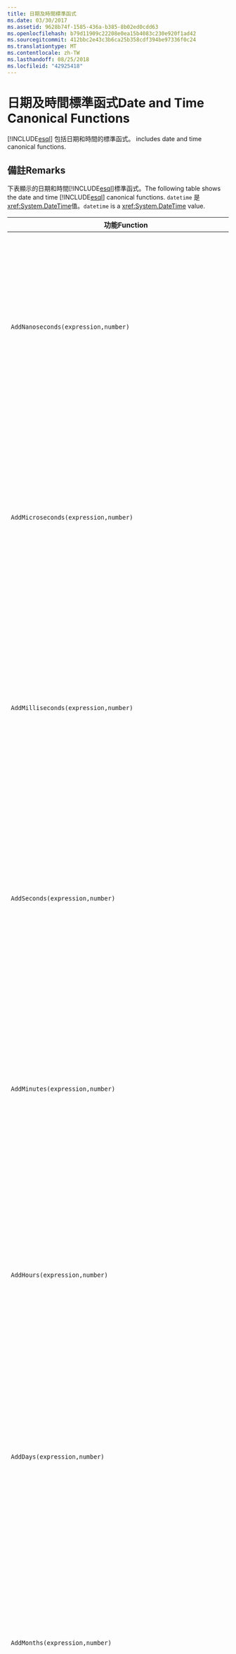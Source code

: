 ```yaml
---
title: 日期及時間標準函式
ms.date: 03/30/2017
ms.assetid: 9628b74f-1585-436a-b385-8b02ed0cdd63
ms.openlocfilehash: b79d11909c22208e0ea15b4083c230e920f1ad42
ms.sourcegitcommit: 412bbc2e43c3b6ca25b358cdf394be97336f0c24
ms.translationtype: MT
ms.contentlocale: zh-TW
ms.lasthandoff: 08/25/2018
ms.locfileid: "42925418"
---
```

# <a name="date-and-time-canonical-functions"></a><span data-ttu-id="5fee6-102">日期及時間標準函式</span><span class="sxs-lookup"><span data-stu-id="5fee6-102">Date and Time Canonical Functions</span></span>
[!INCLUDE[esql](../../../../../../includes/esql-md.md)]<span data-ttu-id="5fee6-103"> 包括日期和時間的標準函式。</span><span class="sxs-lookup"><span data-stu-id="5fee6-103"> includes date and time canonical functions.</span></span>  
  
## <a name="remarks"></a><span data-ttu-id="5fee6-104">備註</span><span class="sxs-lookup"><span data-stu-id="5fee6-104">Remarks</span></span>  
 <span data-ttu-id="5fee6-105">下表顯示的日期和時間[!INCLUDE[esql](../../../../../../includes/esql-md.md)]標準函式。</span><span class="sxs-lookup"><span data-stu-id="5fee6-105">The following table shows the date and time [!INCLUDE[esql](../../../../../../includes/esql-md.md)] canonical functions.</span></span> <span data-ttu-id="5fee6-106">`datetime` 是<xref:System.DateTime>值。</span><span class="sxs-lookup"><span data-stu-id="5fee6-106">`datetime` is a <xref:System.DateTime> value.</span></span>  
  
|<span data-ttu-id="5fee6-107">功能</span><span class="sxs-lookup"><span data-stu-id="5fee6-107">Function</span></span>|<span data-ttu-id="5fee6-108">描述</span><span class="sxs-lookup"><span data-stu-id="5fee6-108">Description</span></span>|  
|--------------|-----------------|  
|`AddNanoseconds(expression,number)`|<span data-ttu-id="5fee6-109">將奈秒數的指定 `number` 加入至 `expression`。</span><span class="sxs-lookup"><span data-stu-id="5fee6-109">Adds the specified `number` of nanoseconds to the `expression`.</span></span><br /><br /> <span data-ttu-id="5fee6-110">**引數**</span><span class="sxs-lookup"><span data-stu-id="5fee6-110">**Arguments**</span></span><br /><br /> <span data-ttu-id="5fee6-111">`expression`：`DateTime`、`DateTimeOffset` 或 `Time`。</span><span class="sxs-lookup"><span data-stu-id="5fee6-111">`expression`: `DateTime`, `DateTimeOffset`, or `Time`.</span></span><br /><br /> <span data-ttu-id="5fee6-112">`number`: `Int32`.</span><span class="sxs-lookup"><span data-stu-id="5fee6-112">`number`: `Int32`.</span></span><br /><br /> <span data-ttu-id="5fee6-113">**傳回值**</span><span class="sxs-lookup"><span data-stu-id="5fee6-113">**Return Value**</span></span><br /><br /> <span data-ttu-id="5fee6-114">`expression` 的類型。</span><span class="sxs-lookup"><span data-stu-id="5fee6-114">The type of `expression`.</span></span>|  
|`AddMicroseconds(expression,number)`|<span data-ttu-id="5fee6-115">將毫秒數的指定 `number` 加入至 `expression`。</span><span class="sxs-lookup"><span data-stu-id="5fee6-115">Adds the specified `number` of microseconds to the `expression`.</span></span><br /><br /> <span data-ttu-id="5fee6-116">**引數**</span><span class="sxs-lookup"><span data-stu-id="5fee6-116">**Arguments**</span></span><br /><br /> <span data-ttu-id="5fee6-117">`expression`：`DateTime`、`DateTimeOffset` 或 `Time`。</span><span class="sxs-lookup"><span data-stu-id="5fee6-117">`expression`: `DateTime`, `DateTimeOffset`, or `Time`.</span></span><br /><br /> <span data-ttu-id="5fee6-118">`number`: `Int32`.</span><span class="sxs-lookup"><span data-stu-id="5fee6-118">`number`: `Int32`.</span></span><br /><br /> <span data-ttu-id="5fee6-119">**傳回值**</span><span class="sxs-lookup"><span data-stu-id="5fee6-119">**Return Value**</span></span><br /><br /> <span data-ttu-id="5fee6-120">`expression` 的類型。</span><span class="sxs-lookup"><span data-stu-id="5fee6-120">The type of `expression`.</span></span>|  
|`AddMilliseconds(expression,number)`|<span data-ttu-id="5fee6-121">將毫秒數的指定 `number` 加入至 `expression`。</span><span class="sxs-lookup"><span data-stu-id="5fee6-121">Adds the specified `number` of milliseconds to the `expression`.</span></span><br /><br /> <span data-ttu-id="5fee6-122">**引數**</span><span class="sxs-lookup"><span data-stu-id="5fee6-122">**Arguments**</span></span><br /><br /> <span data-ttu-id="5fee6-123">`expression`：`DateTime`、`DateTimeOffset` 或 `Time`。</span><span class="sxs-lookup"><span data-stu-id="5fee6-123">`expression`: `DateTime`, `DateTimeOffset`, or `Time`.</span></span><br /><br /> <span data-ttu-id="5fee6-124">`number`: `Int32`.</span><span class="sxs-lookup"><span data-stu-id="5fee6-124">`number`: `Int32`.</span></span><br /><br /> <span data-ttu-id="5fee6-125">**傳回值**</span><span class="sxs-lookup"><span data-stu-id="5fee6-125">**Return Value**</span></span><br /><br /> <span data-ttu-id="5fee6-126">`expression` 的類型。</span><span class="sxs-lookup"><span data-stu-id="5fee6-126">The type of `expression`.</span></span>|  
|`AddSeconds(expression,number)`|<span data-ttu-id="5fee6-127">將秒數的指定 `number` 加入至 `expression`。</span><span class="sxs-lookup"><span data-stu-id="5fee6-127">Adds the specified `number` of seconds to the `expression`.</span></span><br /><br /> <span data-ttu-id="5fee6-128">**引數**</span><span class="sxs-lookup"><span data-stu-id="5fee6-128">**Arguments**</span></span><br /><br /> <span data-ttu-id="5fee6-129">`expression`：`DateTime`、`DateTimeOffset` 或 `Time`。</span><span class="sxs-lookup"><span data-stu-id="5fee6-129">`expression`: `DateTime`, `DateTimeOffset`, or `Time`.</span></span><br /><br /> <span data-ttu-id="5fee6-130">`number`: `Int32`.</span><span class="sxs-lookup"><span data-stu-id="5fee6-130">`number`: `Int32`.</span></span><br /><br /> <span data-ttu-id="5fee6-131">**傳回值**</span><span class="sxs-lookup"><span data-stu-id="5fee6-131">**Return Value**</span></span><br /><br /> <span data-ttu-id="5fee6-132">`expression` 的類型。</span><span class="sxs-lookup"><span data-stu-id="5fee6-132">The type of `expression`.</span></span>|  
|`AddMinutes(expression,number)`|<span data-ttu-id="5fee6-133">將分鐘數的指定 `number` 加入至 `expression`。</span><span class="sxs-lookup"><span data-stu-id="5fee6-133">Adds the specified `number` of minutes to the `expression`.</span></span><br /><br /> <span data-ttu-id="5fee6-134">**引數**</span><span class="sxs-lookup"><span data-stu-id="5fee6-134">**Arguments**</span></span><br /><br /> <span data-ttu-id="5fee6-135">`expression`：`DateTime`、`DateTimeOffset` 或 `Time`。</span><span class="sxs-lookup"><span data-stu-id="5fee6-135">`expression`: `DateTime`, `DateTimeOffset`, or `Time`.</span></span><br /><br /> <span data-ttu-id="5fee6-136">`number`: `Int32`.</span><span class="sxs-lookup"><span data-stu-id="5fee6-136">`number`: `Int32`.</span></span><br /><br /> <span data-ttu-id="5fee6-137">**傳回值**</span><span class="sxs-lookup"><span data-stu-id="5fee6-137">**Return Value**</span></span><br /><br /> <span data-ttu-id="5fee6-138">`expression` 的類型。</span><span class="sxs-lookup"><span data-stu-id="5fee6-138">The type of `expression`.</span></span>|  
|`AddHours(expression,number)`|<span data-ttu-id="5fee6-139">將時數的指定 `number` 加入至 `expression`。</span><span class="sxs-lookup"><span data-stu-id="5fee6-139">Adds the specified `number` of hours to the `expression`.</span></span><br /><br /> <span data-ttu-id="5fee6-140">**引數**</span><span class="sxs-lookup"><span data-stu-id="5fee6-140">**Arguments**</span></span><br /><br /> <span data-ttu-id="5fee6-141">`expression`：`DateTime`、`DateTimeOffset` 或 `Time`。</span><span class="sxs-lookup"><span data-stu-id="5fee6-141">`expression`: `DateTime`, `DateTimeOffset`, or `Time`.</span></span><br /><br /> <span data-ttu-id="5fee6-142">`number`: `Int32`.</span><span class="sxs-lookup"><span data-stu-id="5fee6-142">`number`: `Int32`.</span></span><br /><br /> <span data-ttu-id="5fee6-143">**傳回值**</span><span class="sxs-lookup"><span data-stu-id="5fee6-143">**Return Value**</span></span><br /><br /> <span data-ttu-id="5fee6-144">`expression` 的類型。</span><span class="sxs-lookup"><span data-stu-id="5fee6-144">The type of `expression`.</span></span>|  
|`AddDays(expression,number)`|<span data-ttu-id="5fee6-145">將天數的指定 `number` 加入至 `expression`。</span><span class="sxs-lookup"><span data-stu-id="5fee6-145">Adds the specified `number` of days to the `expression`.</span></span><br /><br /> <span data-ttu-id="5fee6-146">**引數**</span><span class="sxs-lookup"><span data-stu-id="5fee6-146">**Arguments**</span></span><br /><br /> <span data-ttu-id="5fee6-147">`expression`：`DateTime` 或 `DateTimeOffset`。</span><span class="sxs-lookup"><span data-stu-id="5fee6-147">`expression`: `DateTime` or `DateTimeOffset`.</span></span><br /><br /> <span data-ttu-id="5fee6-148">`number`: `Int32`.</span><span class="sxs-lookup"><span data-stu-id="5fee6-148">`number`: `Int32`.</span></span><br /><br /> <span data-ttu-id="5fee6-149">**傳回值**</span><span class="sxs-lookup"><span data-stu-id="5fee6-149">**Return Value**</span></span><br /><br /> <span data-ttu-id="5fee6-150">`expression` 的類型。</span><span class="sxs-lookup"><span data-stu-id="5fee6-150">The type of `expression`.</span></span>|  
|`AddMonths(expression,number)`|<span data-ttu-id="5fee6-151">將月份數的指定 `number` 加入至 `expression`。</span><span class="sxs-lookup"><span data-stu-id="5fee6-151">Adds the specified `number` of months to the `expression`.</span></span><br /><br /> <span data-ttu-id="5fee6-152">**引數**</span><span class="sxs-lookup"><span data-stu-id="5fee6-152">**Arguments**</span></span><br /><br /> <span data-ttu-id="5fee6-153">`expression`：`DateTime` 或 `DateTimeOffset`。</span><span class="sxs-lookup"><span data-stu-id="5fee6-153">`expression`: `DateTime` or `DateTimeOffset`.</span></span><br /><br /> <span data-ttu-id="5fee6-154">`number`: `Int32`.</span><span class="sxs-lookup"><span data-stu-id="5fee6-154">`number`: `Int32`.</span></span><br /><br /> <span data-ttu-id="5fee6-155">**傳回值**</span><span class="sxs-lookup"><span data-stu-id="5fee6-155">**Return Value**</span></span><br /><br /> <span data-ttu-id="5fee6-156">`expression` 的類型。</span><span class="sxs-lookup"><span data-stu-id="5fee6-156">The type of `expression`.</span></span>|  
|`AddYears(expression,number)`|<span data-ttu-id="5fee6-157">將年數的指定 `number` 加入至 `expression`。</span><span class="sxs-lookup"><span data-stu-id="5fee6-157">Adds the specified `number` of years to the `expression`.</span></span><br /><br /> <span data-ttu-id="5fee6-158">**引數**</span><span class="sxs-lookup"><span data-stu-id="5fee6-158">**Arguments**</span></span><br /><br /> <span data-ttu-id="5fee6-159">`expression`：`DateTime` 或 `DateTimeOffset`。</span><span class="sxs-lookup"><span data-stu-id="5fee6-159">`expression`: `DateTime` or `DateTimeOffset`.</span></span><br /><br /> <span data-ttu-id="5fee6-160">`number`: `Int32`.</span><span class="sxs-lookup"><span data-stu-id="5fee6-160">`number`: `Int32`.</span></span><br /><br /> <span data-ttu-id="5fee6-161">**傳回值**</span><span class="sxs-lookup"><span data-stu-id="5fee6-161">**Return Value**</span></span><br /><br /> <span data-ttu-id="5fee6-162">`expression` 的類型。</span><span class="sxs-lookup"><span data-stu-id="5fee6-162">The type of `expression`.</span></span>|  
|`CreateDateTime(year,month,day,hour,minute,second)`|<span data-ttu-id="5fee6-163">傳回新 `DateTime` 值作為此伺服器時區內之伺服器目前的日期和時間。</span><span class="sxs-lookup"><span data-stu-id="5fee6-163">Returns a new `DateTime` value as the current date and time of the server in the server's time zone.</span></span><br /><br /> <span data-ttu-id="5fee6-164">**引數**</span><span class="sxs-lookup"><span data-stu-id="5fee6-164">**Arguments**</span></span><br /><br /> <span data-ttu-id="5fee6-165">`year`、`month`、`day`、`hour`、`minute`：`Int16` 和 `Int32`。</span><span class="sxs-lookup"><span data-stu-id="5fee6-165">`year`, `month`, `day`, `hour`, `minute`: `Int16` and `Int32`.</span></span><br /><br /> <span data-ttu-id="5fee6-166">`second`: `Double`.</span><span class="sxs-lookup"><span data-stu-id="5fee6-166">`second`: `Double`.</span></span><br /><br /> <span data-ttu-id="5fee6-167">**傳回值**</span><span class="sxs-lookup"><span data-stu-id="5fee6-167">**Return Value**</span></span><br /><br /> <span data-ttu-id="5fee6-168">`DateTime`。</span><span class="sxs-lookup"><span data-stu-id="5fee6-168">A `DateTime`.</span></span>|  
|`CreateDateTimeOffset(year,month,day,hour,minute,second,tzoffset)`|<span data-ttu-id="5fee6-169">傳回新 `DateTimeOffset` 值作為與國際標準時間 (UTC) 相關之伺服器目前的日期和時間。</span><span class="sxs-lookup"><span data-stu-id="5fee6-169">Returns a new `DateTimeOffset` value as the current date and time of the server relative to the Coordinated Universal Time (UTC).</span></span><br /><br /> <span data-ttu-id="5fee6-170">**引數**</span><span class="sxs-lookup"><span data-stu-id="5fee6-170">**Arguments**</span></span><br /><br /> <span data-ttu-id="5fee6-171">`year`, `month`, `day`, `hour`, `minute`, `tzoffset`: `Int32`.</span><span class="sxs-lookup"><span data-stu-id="5fee6-171">`year`, `month`, `day`, `hour`, `minute`, `tzoffset`: `Int32`.</span></span><br /><br /> <span data-ttu-id="5fee6-172">`second`: `Double`.</span><span class="sxs-lookup"><span data-stu-id="5fee6-172">`second`: `Double`.</span></span><br /><br /> <span data-ttu-id="5fee6-173">**傳回值**</span><span class="sxs-lookup"><span data-stu-id="5fee6-173">**Return Value**</span></span><br /><br /> <span data-ttu-id="5fee6-174">`DateTimeOffset`。</span><span class="sxs-lookup"><span data-stu-id="5fee6-174">A `DateTimeOffset`.</span></span>|  
|`CreateTime(hour,minute,second)`|<span data-ttu-id="5fee6-175">傳回新 `Time` 值做為目前時間。</span><span class="sxs-lookup"><span data-stu-id="5fee6-175">Returns a new `Time` value as the current time.</span></span><br /><br /> <span data-ttu-id="5fee6-176">**引數**</span><span class="sxs-lookup"><span data-stu-id="5fee6-176">**Arguments**</span></span><br /><br /> <span data-ttu-id="5fee6-177">`hour` 和 `minute`：`Int32`</span><span class="sxs-lookup"><span data-stu-id="5fee6-177">`hour` and `minute`: `Int32`.</span></span><br /><br /> <span data-ttu-id="5fee6-178">`second`: `Double`.</span><span class="sxs-lookup"><span data-stu-id="5fee6-178">`second`: `Double`.</span></span><br /><br /> <span data-ttu-id="5fee6-179">**傳回值**</span><span class="sxs-lookup"><span data-stu-id="5fee6-179">**Return Value**</span></span><br /><br /> <span data-ttu-id="5fee6-180">`Time`。</span><span class="sxs-lookup"><span data-stu-id="5fee6-180">A `Time`.</span></span>|  
|`CurrentDateTime()`|<span data-ttu-id="5fee6-181">傳回 `DateTime` 值作為此伺服器時區內之伺服器目前的日期和時間。</span><span class="sxs-lookup"><span data-stu-id="5fee6-181">Returns a `DateTime` value as the current date and time of the server in the server's time zone.</span></span><br /><br /> <span data-ttu-id="5fee6-182">**傳回值**</span><span class="sxs-lookup"><span data-stu-id="5fee6-182">**Return Value**</span></span><br /><br /> <span data-ttu-id="5fee6-183">`DateTime`。</span><span class="sxs-lookup"><span data-stu-id="5fee6-183">A `DateTime`.</span></span>|  
|`CurrentDateTimeOffset()`|<span data-ttu-id="5fee6-184">以 `DateTimeOffset` 格式傳回目前的日期、時間和時差。</span><span class="sxs-lookup"><span data-stu-id="5fee6-184">Returns the current date, time and offset as a `DateTimeOffset`.</span></span><br /><br /> <span data-ttu-id="5fee6-185">**傳回值**</span><span class="sxs-lookup"><span data-stu-id="5fee6-185">**Return Value**</span></span><br /><br /> <span data-ttu-id="5fee6-186">`DateTimeOffset`。</span><span class="sxs-lookup"><span data-stu-id="5fee6-186">A `DateTimeOffset`.</span></span>|  
|`CurrentUtcDateTime()`|<span data-ttu-id="5fee6-187">傳回 <xref:System.DateTime> 值作為 UTS 時區內之伺服器目前的日期和時間。</span><span class="sxs-lookup"><span data-stu-id="5fee6-187">Returns a <xref:System.DateTime> value as the current date and time of the server in the UTS time zone.</span></span><br /><br /> <span data-ttu-id="5fee6-188">**傳回值**</span><span class="sxs-lookup"><span data-stu-id="5fee6-188">**Return Value**</span></span><br /><br /> <span data-ttu-id="5fee6-189">`DateTime`。</span><span class="sxs-lookup"><span data-stu-id="5fee6-189">A `DateTime`.</span></span>|  
|`Day(expression)`|<span data-ttu-id="5fee6-190">以介於 1 到 31 之間的 `expression` 格式傳回 `Int32` 的日數部分。</span><span class="sxs-lookup"><span data-stu-id="5fee6-190">Returns the day portion of `expression` as an `Int32` between 1 and 31.</span></span><br /><br /> <span data-ttu-id="5fee6-191">**引數**</span><span class="sxs-lookup"><span data-stu-id="5fee6-191">**Arguments**</span></span><br /><br /> <span data-ttu-id="5fee6-192">`DateTime` 和 `DateTimeOffset`。</span><span class="sxs-lookup"><span data-stu-id="5fee6-192">A `DateTime` and `DateTimeOffset`.</span></span><br /><br /> <span data-ttu-id="5fee6-193">**傳回值**</span><span class="sxs-lookup"><span data-stu-id="5fee6-193">**Return Value**</span></span><br /><br /> <span data-ttu-id="5fee6-194">`Int32`。</span><span class="sxs-lookup"><span data-stu-id="5fee6-194">An `Int32`.</span></span><br /><br /> <span data-ttu-id="5fee6-195">**範例**</span><span class="sxs-lookup"><span data-stu-id="5fee6-195">**Example**</span></span><br /><br /> `-- The following example returns 12.`<br /><br /> `Day(cast('03/12/1998' as DateTime))`|  
|`DayOfYear(expression)`|<span data-ttu-id="5fee6-196">以介於 1 到 366 之間的 `expression` 格式傳回的 `Int32` 天數部分，其中傳回的 366 代表閏年的最後一天。</span><span class="sxs-lookup"><span data-stu-id="5fee6-196">Returns the day portion of `expression` as an `Int32` between 1 and 366, where 366 is returned for the last day of a leap year.</span></span><br /><br /> <span data-ttu-id="5fee6-197">**引數**</span><span class="sxs-lookup"><span data-stu-id="5fee6-197">**Arguments**</span></span><br /><br /> <span data-ttu-id="5fee6-198">`DateTime` 或 `DateTimeOffset`。</span><span class="sxs-lookup"><span data-stu-id="5fee6-198">A `DateTime` or `DateTimeOffset`.</span></span><br /><br /> <span data-ttu-id="5fee6-199">**傳回值**</span><span class="sxs-lookup"><span data-stu-id="5fee6-199">**Return Value**</span></span><br /><br /> <span data-ttu-id="5fee6-200">`Int32`。</span><span class="sxs-lookup"><span data-stu-id="5fee6-200">An `Int32`.</span></span>|  
|`DiffNanoseconds(startExpression,endExpression)`|<span data-ttu-id="5fee6-201">傳回 `startExpression` 與 `endExpression` 之間的奈秒差。</span><span class="sxs-lookup"><span data-stu-id="5fee6-201">Returns the difference, in nanoseconds, between `startExpression` and `endExpression`.</span></span><br /><br /> <span data-ttu-id="5fee6-202">**引數**</span><span class="sxs-lookup"><span data-stu-id="5fee6-202">**Arguments**</span></span><br /><br /> <span data-ttu-id="5fee6-203">`startExpression`、`endExpression`：`DateTime`、`DateTimeOffset` 或 `Time`。</span><span class="sxs-lookup"><span data-stu-id="5fee6-203">`startExpression`, `endExpression`: `DateTime`, `DateTimeOffset`, or `Time`.</span></span> <span data-ttu-id="5fee6-204">**注意︰** `startExpression`和`endExpression`必須屬於相同的型別。  </span><span class="sxs-lookup"><span data-stu-id="5fee6-204">**Note:**  `startExpression` and `endExpression` must be of the same type.</span></span> <br /><br /> <span data-ttu-id="5fee6-205">**傳回值**</span><span class="sxs-lookup"><span data-stu-id="5fee6-205">**Return Value**</span></span><br /><br /> <span data-ttu-id="5fee6-206">`Int32`。</span><span class="sxs-lookup"><span data-stu-id="5fee6-206">An `Int32`.</span></span>|  
|`DiffMilliseconds(startExpression,endExpression)`|<span data-ttu-id="5fee6-207">傳回 `startExpression` 與 `endExpression` 之間的毫秒差。</span><span class="sxs-lookup"><span data-stu-id="5fee6-207">Returns the difference, in milliseconds, between `startExpression` and `endExpression`.</span></span><br /><br /> <span data-ttu-id="5fee6-208">**引數**</span><span class="sxs-lookup"><span data-stu-id="5fee6-208">**Arguments**</span></span><br /><br /> <span data-ttu-id="5fee6-209">`startExpression`、`endExpression`：`DateTime`、`DateTimeOffset` 或 `Time`。</span><span class="sxs-lookup"><span data-stu-id="5fee6-209">`startExpression`, `endExpression`: `DateTime`, `DateTimeOffset`, or `Time`.</span></span> <span data-ttu-id="5fee6-210">**注意︰** `startExpression`和`endExpression`必須屬於相同的型別。  </span><span class="sxs-lookup"><span data-stu-id="5fee6-210">**Note:**  `startExpression` and `endExpression` must be of the same type.</span></span> <br /><br /> <span data-ttu-id="5fee6-211">**傳回值**</span><span class="sxs-lookup"><span data-stu-id="5fee6-211">**Return Value**</span></span><br /><br /> <span data-ttu-id="5fee6-212">`Int32`。</span><span class="sxs-lookup"><span data-stu-id="5fee6-212">An `Int32`.</span></span>|  
|`DiffMicroseconds(startExpression,endExpression)`|<span data-ttu-id="5fee6-213">傳回 `startExpression` 與 `endExpression` 之間的微秒差。</span><span class="sxs-lookup"><span data-stu-id="5fee6-213">Returns the difference, in microseconds, between `startExpression` and `endExpression`.</span></span><br /><br /> <span data-ttu-id="5fee6-214">**引數**</span><span class="sxs-lookup"><span data-stu-id="5fee6-214">**Arguments**</span></span><br /><br /> <span data-ttu-id="5fee6-215">`startExpression`、`endExpression`：`DateTime`、`DateTimeOffset` 或 `Time`。</span><span class="sxs-lookup"><span data-stu-id="5fee6-215">`startExpression`, `endExpression`: `DateTime`, `DateTimeOffset`, or `Time`.</span></span> <span data-ttu-id="5fee6-216">**注意︰** `startExpression`和`endExpression`必須屬於相同的型別。  </span><span class="sxs-lookup"><span data-stu-id="5fee6-216">**Note:**  `startExpression` and `endExpression` must be of the same type.</span></span> <br /><br /> <span data-ttu-id="5fee6-217">**傳回值**</span><span class="sxs-lookup"><span data-stu-id="5fee6-217">**Return Value**</span></span><br /><br /> <span data-ttu-id="5fee6-218">`Int32`。</span><span class="sxs-lookup"><span data-stu-id="5fee6-218">An `Int32`.</span></span>|  
|`DiffSeconds(startExpression,endExpression)`|<span data-ttu-id="5fee6-219">傳回 `startExpression` 與 `endExpression` 之間的秒差。</span><span class="sxs-lookup"><span data-stu-id="5fee6-219">Returns the difference, in seconds, between `startExpression` and `endExpression`.</span></span><br /><br /> <span data-ttu-id="5fee6-220">**引數**</span><span class="sxs-lookup"><span data-stu-id="5fee6-220">**Arguments**</span></span><br /><br /> <span data-ttu-id="5fee6-221">`startExpression`、`endExpression`：`DateTime`、`DateTimeOffset` 或 `Time`。</span><span class="sxs-lookup"><span data-stu-id="5fee6-221">`startExpression`, `endExpression`: `DateTime`, `DateTimeOffset`, or `Time`.</span></span> <span data-ttu-id="5fee6-222">**注意︰** `startExpression`和`endExpression`必須屬於相同的型別。  </span><span class="sxs-lookup"><span data-stu-id="5fee6-222">**Note:**  `startExpression` and `endExpression` must be of the same type.</span></span> <br /><br /> <span data-ttu-id="5fee6-223">**傳回值**</span><span class="sxs-lookup"><span data-stu-id="5fee6-223">**Return Value**</span></span><br /><br /> <span data-ttu-id="5fee6-224">`Int32`。</span><span class="sxs-lookup"><span data-stu-id="5fee6-224">An `Int32`.</span></span>|  
|`DiffMinutes(startExpression,endExpression)`|<span data-ttu-id="5fee6-225">傳回 `startExpression` 與 `endExpression` 之間的分鐘差。</span><span class="sxs-lookup"><span data-stu-id="5fee6-225">Returns the difference, in minutes, between `startExpression` and `endExpression`.</span></span><br /><br /> <span data-ttu-id="5fee6-226">**引數**</span><span class="sxs-lookup"><span data-stu-id="5fee6-226">**Arguments**</span></span><br /><br /> <span data-ttu-id="5fee6-227">`startExpression`、`endExpression`：`DateTime`、`DateTimeOffset` 或 `Time`。</span><span class="sxs-lookup"><span data-stu-id="5fee6-227">`startExpression`, `endExpression`: `DateTime`, `DateTimeOffset`, or `Time`.</span></span> <span data-ttu-id="5fee6-228">**注意︰** `startExpression`和`endExpression`必須屬於相同的型別。  </span><span class="sxs-lookup"><span data-stu-id="5fee6-228">**Note:**  `startExpression` and `endExpression` must be of the same type.</span></span> <br /><br /> <span data-ttu-id="5fee6-229">**傳回值**</span><span class="sxs-lookup"><span data-stu-id="5fee6-229">**Return Value**</span></span><br /><br /> <span data-ttu-id="5fee6-230">`Int32`。</span><span class="sxs-lookup"><span data-stu-id="5fee6-230">An `Int32`.</span></span>|  
|`DiffHours(startExpression,endExpression)`|<span data-ttu-id="5fee6-231">傳回 `startExpression` 與 `endExpression` 之間的小時差。</span><span class="sxs-lookup"><span data-stu-id="5fee6-231">Returns the difference, in hours, between `startExpression` and `endExpression`.</span></span><br /><br /> <span data-ttu-id="5fee6-232">**引數**</span><span class="sxs-lookup"><span data-stu-id="5fee6-232">**Arguments**</span></span><br /><br /> <span data-ttu-id="5fee6-233">`startExpression`、`endExpression`：`DateTime`、`DateTimeOffset` 或 `Time`。</span><span class="sxs-lookup"><span data-stu-id="5fee6-233">`startExpression`, `endExpression`: `DateTime`, `DateTimeOffset`, or `Time`.</span></span> <span data-ttu-id="5fee6-234">**注意︰** `startExpression`和`endExpression`必須屬於相同的型別。  </span><span class="sxs-lookup"><span data-stu-id="5fee6-234">**Note:**  `startExpression` and `endExpression` must be of the same type.</span></span> <br /><br /> <span data-ttu-id="5fee6-235">**傳回值**</span><span class="sxs-lookup"><span data-stu-id="5fee6-235">**Return Value**</span></span><br /><br /> <span data-ttu-id="5fee6-236">`Int32`。</span><span class="sxs-lookup"><span data-stu-id="5fee6-236">An `Int32`.</span></span>|  
|`DiffDays(startExpression,endExpression)`|<span data-ttu-id="5fee6-237">傳回 `startExpression` 與 `endExpression` 之間的天數差。</span><span class="sxs-lookup"><span data-stu-id="5fee6-237">Returns the difference, in days, between `startExpression` and `endExpression`.</span></span><br /><br /> <span data-ttu-id="5fee6-238">**引數**</span><span class="sxs-lookup"><span data-stu-id="5fee6-238">**Arguments**</span></span><br /><br /> <span data-ttu-id="5fee6-239">`startExpression`、`endExpression`：`DateTime` 或 `DateTimeOffset`。</span><span class="sxs-lookup"><span data-stu-id="5fee6-239">`startExpression`, `endExpression`: `DateTime` or `DateTimeOffset`.</span></span> <span data-ttu-id="5fee6-240">**注意︰** `startExpression`和`endExpression`必須屬於相同的型別。  </span><span class="sxs-lookup"><span data-stu-id="5fee6-240">**Note:**  `startExpression` and `endExpression` must be of the same type.</span></span> <br /><br /> <span data-ttu-id="5fee6-241">**傳回值**</span><span class="sxs-lookup"><span data-stu-id="5fee6-241">**Return Value**</span></span><br /><br /> <span data-ttu-id="5fee6-242">`Int32`。</span><span class="sxs-lookup"><span data-stu-id="5fee6-242">An `Int32`.</span></span>|  
|`DiffMonths(startExpression,endExpression)`|<span data-ttu-id="5fee6-243">傳回 `startExpression` 與 `endExpression` 之間的月數差。</span><span class="sxs-lookup"><span data-stu-id="5fee6-243">Returns the difference, in months, between `startExpression` and `endExpression`.</span></span><br /><br /> <span data-ttu-id="5fee6-244">**引數**</span><span class="sxs-lookup"><span data-stu-id="5fee6-244">**Arguments**</span></span><br /><br /> <span data-ttu-id="5fee6-245">`startExpression`、`endExpression`：`DateTime` 或 `DateTimeOffset`。</span><span class="sxs-lookup"><span data-stu-id="5fee6-245">`startExpression`, `endExpression`: `DateTime` or `DateTimeOffset`.</span></span> <span data-ttu-id="5fee6-246">**注意︰** `startExpression`和`endExpression`必須屬於相同的型別。  </span><span class="sxs-lookup"><span data-stu-id="5fee6-246">**Note:**  `startExpression` and `endExpression` must be of the same type.</span></span> <br /><br /> <span data-ttu-id="5fee6-247">**傳回值**</span><span class="sxs-lookup"><span data-stu-id="5fee6-247">**Return Value**</span></span><br /><br /> <span data-ttu-id="5fee6-248">`Int32`。</span><span class="sxs-lookup"><span data-stu-id="5fee6-248">An `Int32`.</span></span>|  
|`DiffYears(startExpression,endExpression)`|<span data-ttu-id="5fee6-249">傳回 `startExpression` 與 `endExpression` 之間的年數差。</span><span class="sxs-lookup"><span data-stu-id="5fee6-249">Returns the difference, in years, between `startExpression` and `endExpression`.</span></span><br /><br /> <span data-ttu-id="5fee6-250">**引數**</span><span class="sxs-lookup"><span data-stu-id="5fee6-250">**Arguments**</span></span><br /><br /> <span data-ttu-id="5fee6-251">`startExpression`、`endExpression`：`DateTime` 或 `DateTimeOffset`。</span><span class="sxs-lookup"><span data-stu-id="5fee6-251">`startExpression`, `endExpression`: `DateTime` or `DateTimeOffset`.</span></span> <span data-ttu-id="5fee6-252">**注意︰** `startExpression`和`endExpression`必須屬於相同的型別。  </span><span class="sxs-lookup"><span data-stu-id="5fee6-252">**Note:**  `startExpression` and `endExpression` must be of the same type.</span></span> <br /><br /> <span data-ttu-id="5fee6-253">**傳回值**</span><span class="sxs-lookup"><span data-stu-id="5fee6-253">**Return Value**</span></span><br /><br /> <span data-ttu-id="5fee6-254">`Int32`。</span><span class="sxs-lookup"><span data-stu-id="5fee6-254">An `Int32`.</span></span>|  
|`GetTotalOffsetMinutes(datetimeoffset)`|<span data-ttu-id="5fee6-255">傳回 `datetimeoffset` 與格林威治標準時間 (GMT) 間的時差分鐘數。</span><span class="sxs-lookup"><span data-stu-id="5fee6-255">Returns the number of minutes that the `datetimeoffset` is offset from GMT.</span></span> <span data-ttu-id="5fee6-256">這項值通常介於 +780 到 -780 之間 (+ 或 - 13 小時)。</span><span class="sxs-lookup"><span data-stu-id="5fee6-256">This is generally between +780 and -780 (+ or - 13 hrs).</span></span> <span data-ttu-id="5fee6-257">**注意：** 僅支援 SQL Server 2008 中此函式。</span><span class="sxs-lookup"><span data-stu-id="5fee6-257">**Note:**  This function is supported in SQL Server 2008 only.</span></span> <br /><br /> <span data-ttu-id="5fee6-258">**引數**</span><span class="sxs-lookup"><span data-stu-id="5fee6-258">**Arguments**</span></span><br /><br /> <span data-ttu-id="5fee6-259">`DateTimeOffset`。</span><span class="sxs-lookup"><span data-stu-id="5fee6-259">A `DateTimeOffset`.</span></span><br /><br /> <span data-ttu-id="5fee6-260">**傳回值**</span><span class="sxs-lookup"><span data-stu-id="5fee6-260">**Return Value**</span></span><br /><br /> <span data-ttu-id="5fee6-261">`Int32`。</span><span class="sxs-lookup"><span data-stu-id="5fee6-261">An `Int32`.</span></span>|  
|`Hour(expression)`|<span data-ttu-id="5fee6-262">以介於 0 到 23 之間的 `expression` 格式傳回 `Int32` 的小時部分。</span><span class="sxs-lookup"><span data-stu-id="5fee6-262">Returns the hour portion of `expression` as an `Int32` between 0 and 23.</span></span><br /><br /> <span data-ttu-id="5fee6-263">**引數**</span><span class="sxs-lookup"><span data-stu-id="5fee6-263">**Arguments**</span></span><br /><br /> <span data-ttu-id="5fee6-264">`DateTime, Time` 和 `DateTimeOffset`。</span><span class="sxs-lookup"><span data-stu-id="5fee6-264">A `DateTime, Time` and `DateTimeOffset`.</span></span><br /><br /> <span data-ttu-id="5fee6-265">**範例**</span><span class="sxs-lookup"><span data-stu-id="5fee6-265">**Example**</span></span><br /><br /> `-- The following example returns 22.`<br /><br /> `Hour(cast('22:35:5' as DateTime))`|  
|`Millisecond(expression)`|<span data-ttu-id="5fee6-266">以介於 0 到 999 之間的 `expression` 格式傳回 `Int32` 的毫秒部分。</span><span class="sxs-lookup"><span data-stu-id="5fee6-266">Returns the milliseconds portion of `expression` as an `Int32` between 0 and 999.</span></span><br /><br /> <span data-ttu-id="5fee6-267">**引數**</span><span class="sxs-lookup"><span data-stu-id="5fee6-267">**Arguments**</span></span><br /><br /> <span data-ttu-id="5fee6-268">`DateTime, Time` 和 `DateTimeOffset`。</span><span class="sxs-lookup"><span data-stu-id="5fee6-268">A `DateTime, Time` and `DateTimeOffset`.</span></span><br /><br /> <span data-ttu-id="5fee6-269">**傳回值**</span><span class="sxs-lookup"><span data-stu-id="5fee6-269">**Return Value**</span></span><br /><br /> <span data-ttu-id="5fee6-270">`Int32`。</span><span class="sxs-lookup"><span data-stu-id="5fee6-270">An `Int32`.</span></span>|  
|`Minute(expression)`|<span data-ttu-id="5fee6-271">以介於 0 到 59 之間的 `expression` 格式傳回 `Int32` 的分鐘部分。</span><span class="sxs-lookup"><span data-stu-id="5fee6-271">Returns the minute portion of `expression` as an `Int32` between 0 and 59.</span></span><br /><br /> <span data-ttu-id="5fee6-272">**引數**</span><span class="sxs-lookup"><span data-stu-id="5fee6-272">**Arguments**</span></span><br /><br /> <span data-ttu-id="5fee6-273">`DateTime, Time` 或 `DateTimeOffset`。</span><span class="sxs-lookup"><span data-stu-id="5fee6-273">A `DateTime, Time` or `DateTimeOffset`.</span></span><br /><br /> <span data-ttu-id="5fee6-274">**傳回值**</span><span class="sxs-lookup"><span data-stu-id="5fee6-274">**Return Value**</span></span><br /><br /> <span data-ttu-id="5fee6-275">`Int32`。</span><span class="sxs-lookup"><span data-stu-id="5fee6-275">An `Int32`.</span></span><br /><br /> <span data-ttu-id="5fee6-276">**範例**</span><span class="sxs-lookup"><span data-stu-id="5fee6-276">**Example**</span></span><br /><br /> `-- The following example returns 35`<br /><br /> `Minute(cast('22:35:5' as DateTime))`|  
|`Month(expression)`|<span data-ttu-id="5fee6-277">以介於 1 到 12 之間的 `expression` 格式傳回 `Int32` 的月份部分。</span><span class="sxs-lookup"><span data-stu-id="5fee6-277">Returns the month portion of `expression` as an `Int32` between 1 and 12.</span></span><br /><br /> <span data-ttu-id="5fee6-278">**引數**</span><span class="sxs-lookup"><span data-stu-id="5fee6-278">**Arguments**</span></span><br /><br /> <span data-ttu-id="5fee6-279">`DateTime` 或 `DateTimeOffset`。</span><span class="sxs-lookup"><span data-stu-id="5fee6-279">A `DateTime` or `DateTimeOffset`.</span></span><br /><br /> <span data-ttu-id="5fee6-280">**傳回值**</span><span class="sxs-lookup"><span data-stu-id="5fee6-280">**Return Value**</span></span><br /><br /> <span data-ttu-id="5fee6-281">`Int32`。</span><span class="sxs-lookup"><span data-stu-id="5fee6-281">An `Int32`.</span></span><br /><br /> <span data-ttu-id="5fee6-282">**範例**</span><span class="sxs-lookup"><span data-stu-id="5fee6-282">**Example**</span></span><br /><br /> `-- The following example returns 3.`<br /><br /> `Month(cast('03/12/1998' as DateTime))`|  
|`Second(expression)`|<span data-ttu-id="5fee6-283">以介於 0 到 59 之間的 `expression` 格式傳回 `Int32` 的秒鐘部分。</span><span class="sxs-lookup"><span data-stu-id="5fee6-283">Returns the seconds portion of `expression` as an `Int32` between 0 and 59.</span></span><br /><br /> <span data-ttu-id="5fee6-284">**引數**</span><span class="sxs-lookup"><span data-stu-id="5fee6-284">**Arguments**</span></span><br /><br /> <span data-ttu-id="5fee6-285">`DateTime, Time` 和 `DateTimeOffset`。</span><span class="sxs-lookup"><span data-stu-id="5fee6-285">A `DateTime, Time` and `DateTimeOffset`.</span></span><br /><br /> <span data-ttu-id="5fee6-286">**傳回值**</span><span class="sxs-lookup"><span data-stu-id="5fee6-286">**Return Value**</span></span><br /><br /> <span data-ttu-id="5fee6-287">`Int32`。</span><span class="sxs-lookup"><span data-stu-id="5fee6-287">An `Int32`.</span></span><br /><br /> <span data-ttu-id="5fee6-288">**範例**</span><span class="sxs-lookup"><span data-stu-id="5fee6-288">**Example**</span></span><br /><br /> `-- The following example returns 5`<br /><br /> `Second(cast('22:35:5' as DateTime))`|  
|`TruncateTime(expression)`|<span data-ttu-id="5fee6-289">傳回 `expression`，含已截斷的時間值。</span><span class="sxs-lookup"><span data-stu-id="5fee6-289">Returns the `expression`, with the time values truncated.</span></span><br /><br /> <span data-ttu-id="5fee6-290">**引數**</span><span class="sxs-lookup"><span data-stu-id="5fee6-290">**Arguments**</span></span><br /><br /> <span data-ttu-id="5fee6-291">`DateTime` 或 `DateTimeOffset`。</span><span class="sxs-lookup"><span data-stu-id="5fee6-291">A `DateTime` or `DateTimeOffset`.</span></span><br /><br /> <span data-ttu-id="5fee6-292">**傳回值**</span><span class="sxs-lookup"><span data-stu-id="5fee6-292">**Return Value**</span></span><br /><br /> <span data-ttu-id="5fee6-293">`expression` 的類型。</span><span class="sxs-lookup"><span data-stu-id="5fee6-293">The type of `expression`.</span></span>|  
|`Year(expression)`|<span data-ttu-id="5fee6-294">以 `expression` `Int32` 格式傳回 `YYYY` 的年份部分。</span><span class="sxs-lookup"><span data-stu-id="5fee6-294">Returns the year portion of `expression` as an `Int32` `YYYY`.</span></span><br /><br /> <span data-ttu-id="5fee6-295">**引數**</span><span class="sxs-lookup"><span data-stu-id="5fee6-295">**Arguments**</span></span><br /><br /> <span data-ttu-id="5fee6-296">`DateTime` 和 `DateTimeOffset`。</span><span class="sxs-lookup"><span data-stu-id="5fee6-296">A `DateTime` and `DateTimeOffset`.</span></span><br /><br /> <span data-ttu-id="5fee6-297">**傳回值**</span><span class="sxs-lookup"><span data-stu-id="5fee6-297">**Return Value**</span></span><br /><br /> <span data-ttu-id="5fee6-298">`Int32`。</span><span class="sxs-lookup"><span data-stu-id="5fee6-298">An `Int32`.</span></span><br /><br /> <span data-ttu-id="5fee6-299">**範例**</span><span class="sxs-lookup"><span data-stu-id="5fee6-299">**Example**</span></span><br /><br /> `-- The following example returns 1998.`<br /><br /> `Year(cast('03/12/1998' as DateTime))`|  
  
 <span data-ttu-id="5fee6-300">如果提供 `null` 輸入，這些函式會傳回 `null`。</span><span class="sxs-lookup"><span data-stu-id="5fee6-300">These functions will return `null` if given `null` input.</span></span>  
  
 <span data-ttu-id="5fee6-301">Microsoft SQL Client Managed Provider 中提供了對等的功能。</span><span class="sxs-lookup"><span data-stu-id="5fee6-301">Equivalent functionality is available in the Microsoft SQL Client Managed Provider.</span></span> <span data-ttu-id="5fee6-302">如需詳細資訊，請參閱 <<c0> [ 適用於 Entity Framework 函式的 SqlClient](../../../../../../docs/framework/data/adonet/ef/sqlclient-for-ef-functions.md)。</span><span class="sxs-lookup"><span data-stu-id="5fee6-302">For more information, see [SqlClient for Entity Framework Functions](../../../../../../docs/framework/data/adonet/ef/sqlclient-for-ef-functions.md).</span></span>  
  
## <a name="see-also"></a><span data-ttu-id="5fee6-303">另請參閱</span><span class="sxs-lookup"><span data-stu-id="5fee6-303">See Also</span></span>  
 [<span data-ttu-id="5fee6-304">標準函式</span><span class="sxs-lookup"><span data-stu-id="5fee6-304">Canonical Functions</span></span>](../../../../../../docs/framework/data/adonet/ef/language-reference/canonical-functions.md)
